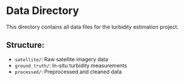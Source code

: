 # Data Directory

This directory contains all data files for the turbidity estimation project.

## Structure:
- `satellite/`: Raw satellite imagery data
- `ground_truth/`: In-situ turbidity measurements
- `processed/`: Preprocessed and cleaned data

